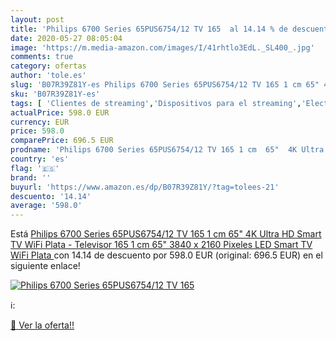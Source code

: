 ```yaml
---
layout: post
title: 'Philips 6700 Series 65PUS6754/12 TV 165  al 14.14 % de descuento'
date: 2020-05-27 08:05:04
image: 'https://m.media-amazon.com/images/I/41rhtlo3EdL._SL400_.jpg'
comments: true
category: ofertas
author: 'tole.es'
slug: 'B07R39Z81Y-es Philips 6700 Series 65PUS6754/12 TV 165 1 cm 65" 4K Ultra...'
sku: 'B07R39Z81Y-es'
tags: [ 'Clientes de streaming','Dispositivos para el streaming','Electrónica','Equipos de audio y Hi-Fi','TV, vídeo y home cinema','Televisores','smart','televisor','tv', ]
actualPrice: 598.0 EUR
currency: EUR
price: 598.0
comparePrice: 696.5 EUR
prodname: 'Philips 6700 Series 65PUS6754/12 TV 165 1 cm  65"  4K Ultra HD Smart TV WiFi Plata - Televisor  165 1 cm  65"   3840 x 2160 Pixeles  LED  Smart TV  WiFi  Plata '
country: 'es'
flag: '🇪🇸'
brand: ''
buyurl: 'https://www.amazon.es/dp/B07R39Z81Y/?tag=tolees-21'
descuento: '14.14'
average: '598.0'
---
```


Está [Philips 6700 Series 65PUS6754/12 TV 165 1 cm  65"  4K Ultra HD Smart TV WiFi Plata - Televisor  165 1 cm  65"   3840 x 2160 Pixeles  LED  Smart TV  WiFi  Plata ](https://www.amazon.es/dp/B07R39Z81Y/?tag=tolees-21) con 14.14 de descuento por 598.0 EUR (original: 696.5 EUR) en el siguiente enlace!

[![Philips 6700 Series 65PUS6754/12 TV 165 ](https://m.media-amazon.com/images/I/41rhtlo3EdL._SL400_.jpg)](https://www.amazon.es/dp/B07R39Z81Y/?tag=tolees-21)

ℹ️:


[🛒 Ver la oferta!!](https://www.amazon.es/dp/B07R39Z81Y/?tag=tolees-21)

